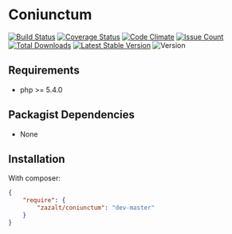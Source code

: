 Coniunctum
=================

[![Build Status](https://travis-ci.org/Zazalt/Coniunctum.svg?branch=master)](https://travis-ci.org/Zazalt/Coniunctum)
[![Coverage Status](https://coveralls.io/repos/github/Zazalt/Coniunctum/badge.svg?branch=master)](https://coveralls.io/github/Zazalt/Coniunctum?branch=master)
[![Code Climate](https://codeclimate.com/github/Zazalt/Coniunctum/badges/gpa.svg)](https://codeclimate.com/github/Zazalt/Coniunctum)
[![Issue Count](https://codeclimate.com/github/Zazalt/Coniunctum/badges/issue_count.svg)](https://codeclimate.com/github/Zazalt/Coniunctum/issues)
[![Total Downloads](https://poser.pugx.org/zazalt/coniunctum/downloads)](https://packagist.org/packages/zazalt/coniunctum/stats)
[![Latest Stable Version](https://poser.pugx.org/zazalt/coniunctum/v/stable)](https://packagist.org/packages/zazalt/coniunctum)
![Version](https://img.shields.io/badge/version-beta-yellow.svg)

Requirements
---------------
* php >= 5.4.0

Packagist Dependencies
---------------
* None

Installation
---------------
With composer:
``` json
{
	"require": {
		"zazalt/coniunctum": "dev-master"
	}
}
```